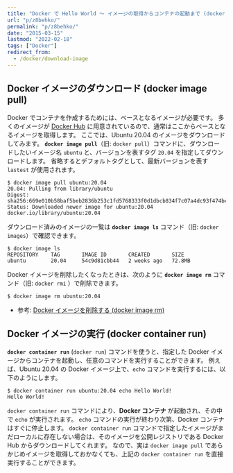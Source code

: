 ```yaml
---
title: "Docker で Hello World 〜 イメージの取得からコンテナの起動まで (docker image pull, docker container run)"
url: "p/z8behko/"
permalink: "p/z8behko/"
date: "2015-03-15"
lastmod: "2022-02-18"
tags: ["Docker"]
redirect_from:
  - /docker/download-image
---
```


Docker イメージのダウンロード (docker image pull)
----

Docker でコンテナを作成するためには、ベースとなるイメージが必要です。
多くのイメージが [Docker Hub](https://hub.docker.com/) に用意されているので、通常はここからベースとなるイメージを取得します。
ここでは、Ubuntu 20.04 のイメージをダウンロードしてみます。
__`docker image pull`__（旧: `docker pull`）コマンドに、ダウンロードしたいイメージ名 `ubuntu` と、バージョンを表すタグ `20.04` を指定してダウンロードします。
省略するとデフォルトタグとして、最新バージョンを表す `lastest` が使用されます。

```console
$ docker image pull ubuntu:20.04
20.04: Pulling from library/ubuntu
Digest: sha256:669e010b58baf5beb2836b253c1fd5768333f0d1dbcb834f7c07a4dc93f474be
Status: Downloaded newer image for ubuntu:20.04
docker.io/library/ubuntu:20.04
```

ダウンロード済みのイメージの一覧は __`docker image ls`__ コマンド（旧: `docker images`）で確認できます。

```console
$ docker image ls
REPOSITORY    TAG       IMAGE ID       CREATED       SIZE
ubuntu        20.04     54c9d81cbb44   2 weeks ago   72.8MB
```

Docker イメージを削除したくなったときは、次のように __`docker image rm`__ コマンド（旧: `docker rmi` ）で削除できます。

```console
$ docker image rm ubuntu:20.04
```

- 参考: [Docker イメージを削除する (docker image rm)](/p/8fjnqtw/)


Docker イメージの実行 (docker container run)
----

__`docker container run`__ (`docker run`) コマンドを使うと、指定した Docker イメージからコンテナを起動し、任意のコマンドを実行することができます。
例えば、Ubuntu 20.04 の Docker イメージ上で、`echo` コマンドを実行するには、以下のようにします。

```console
$ docker container run ubuntu:20.04 echo Hello World!
Hello World!
```

`docker container run` コマンドにより、__Docker コンテナ__ が起動され、その中で `echo` が実行されます。
`echo` コマンドの実行が終わり次第、Docker コンテナはすぐに停止します。
`docker container run` コマンドで指定したイメージがまだローカルに存在しない場合は、そのイメージを公開レジストリである Docker Hub からダウンロードしてくれます。
なので、実は `docker image pull` であらかじめイメージを取得しておかなくても、上記の `docker container run` を直接実行することができます。

